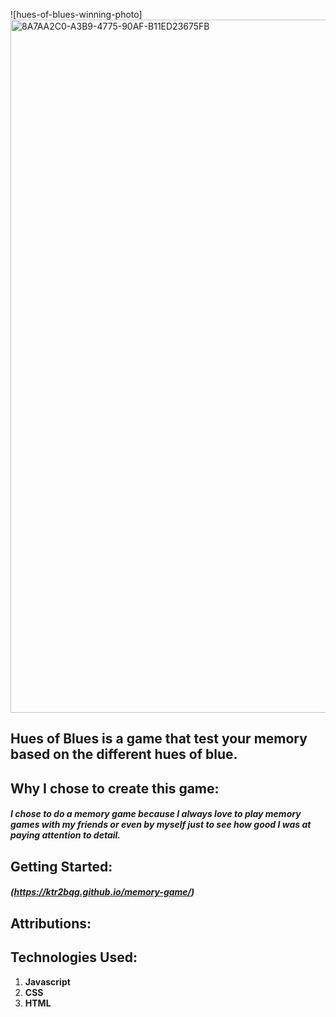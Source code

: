 ![hues-of-blues-winning-photo]<img width="1109" alt="8A7AA2C0-A3B9-4775-90AF-B11ED23675FB" src="https://github.com/user-attachments/assets/214a5b04-8cc0-4847-b0c4-ec23a20b59eb">

## Hues of Blues is a game that test your memory based on the different hues of blue.

## Why I chose to create this game:
##### I chose to do a memory game because I always love to play memory games with my friends or even by myself just to see how good I was at paying attention to detail.

## Getting Started:
##### (https://ktr2bqg.github.io/memory-game/)

## Attributions:

## Technologies Used:
1. **Javascript**
2. **CSS**
3. **HTML**




